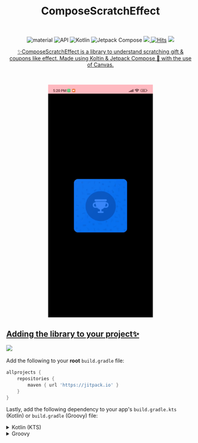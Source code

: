 <h1 align="center">ComposeScratchEffect</h1></br>

</h1>
<p align="center">
 <img alt="material" src="https://custom-icon-badges.demolab.com/badge/material%20you-palegreen?style=for-the-badge&logoColor=black&logo=material-you"/></a>
  <img alt="API" src="https://img.shields.io/badge/Api%2021+-50f270?logo=android&logoColor=black&style=for-the-badge"/></a>
  <img alt="Kotlin" src="https://img.shields.io/badge/Kotlin-a503fc?logo=kotlin&logoColor=white&style=for-the-badge"/></a>
  <img alt="Jetpack Compose" src="https://img.shields.io/static/v1?style=for-the-badge&message=Jetpack+Compose&color=4285F4&logo=Jetpack+Compose&logoColor=FFFFFF&label="/></a>
    <a href="https://github.com/aritra-tech/ComposeScratchEffect/stargazers"><img src="https://img.shields.io/github/stars/aritra-tech/ComposeScratchEffect?color=ffff00&style=for-the-badge"/>
  <a href="https://hits.sh/github.com/aritra-tech/ComposeScratchEffect/"><img alt="Hits" src="https://hits.sh/github.com/aritra-tech/ComposeScratchEffect.svg?style=for-the-badge&label=Views&extraCount=10&color=54856b"/></a>
  <a href="https://github.com/aritra-tech/ComposeScratchEffect/releases/latest"><img src="https://img.shields.io/github/v/release/aritra-tech/ComposeScratchEffect?color=purple&include_prereleases&logo=github&style=for-the-badge"/>
</p>
	  
<p align="center"> ✨ComposeScratchEffect is a library to understand scratching gift & coupons like effect. Made using Koltin & Jetpack Compose 🚀 with the use of Canvas. </p>

<br>

<p align="center">
<img src="assets/scratchcardeffect.gif" width="280"/>
</p>

## Adding the library to your project✨
[![](https://jitpack.io/v/aritra-tech/ComposeScratchEffect.svg)](https://jitpack.io/#aritra-tech/ComposeScratchEffect)

Add the following to your **root** `build.gradle` file:
```gradle
allprojects {
	repositories {
		maven { url 'https://jitpack.io' }
	}
}
```

Lastly, add the following dependency to your app's `build.gradle.kts` (Kotlin) or `build.gradle` (Groovy) file:

<details>
<summary>Kotlin (KTS)</summary>
<br>
  
```kotlin
dependencies {
    implementation("com.github.aritra-tech:ComposeScratchEffect:$currentVersion")
}
```
</details>

<details>
<summary>Groovy</summary>
<br>

```kotlin
dependencies {
    implementation 'com.github.aritra-tech:ComposeScratchEffect:$currentVersion'
}
```
</details>
